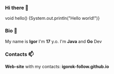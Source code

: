 ### Hi there 👋
void hello() {System.out.println("Hello world!")}
### Bio 💬
My name is **Igor**
I'm **17** y.o.
I'm **Java** and **Go** Dev
### Contacts 📫
**Web-site** with my contacts: **igorok-follow.github.io**


<!--
**igorok-follow/igorok-follow** is a ✨ _special_ ✨ repository because its `README.md` (this file) appears on your GitHub profile.

Here are some ideas to get you started:

- 🔭 
- 🌱 I’m currently learning ...
- 👯 I’m looking to collaborate on ...
- 🤔 I’m looking for help with ...
- 💬 Ask me about ...
- 📫 How to reach me: ...
- 😄 Pronouns: ...
- ⚡ Fun fact: ...
-->
